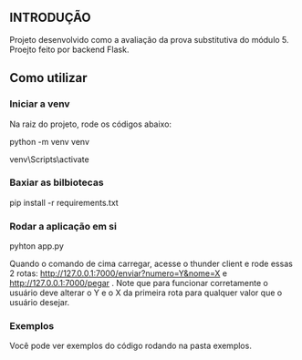## INTRODUÇÃO

Projeto desenvolvido como a avaliação da prova substitutiva do módulo 5. Proejto feito por backend Flask.

## Como utilizar

### Iniciar a venv

Na raiz do projeto, rode os códigos abaixo:

python -m venv venv

venv\Scripts\activate

### Baxiar as bilbiotecas

pip install -r requirements.txt

### Rodar a aplicação em si

pyhton app.py

Quando o comando de cima carregar, acesse o thunder client e rode essas 2 rotas: http://127.0.0.1:7000/enviar?numero=Y&nome=X e http://127.0.0.1:7000/pegar . Note que para funcionar corretamente o usuário deve alterar o Y e o X da primeira rota para qualquer valor que o usuário desejar.

### Exemplos

Você pode ver exemplos do código rodando na pasta exemplos.